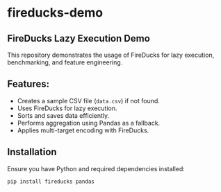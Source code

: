 # fireducks-demo

## FireDucks Lazy Execution Demo

This repository demonstrates the usage of FireDucks for lazy execution, benchmarking, and feature engineering.

## Features:
- Creates a sample CSV file (`data.csv`) if not found.
- Uses FireDucks for lazy execution.
- Sorts and saves data efficiently.
- Performs aggregation using Pandas as a fallback.
- Applies multi-target encoding with FireDucks.

## Installation

Ensure you have Python and required dependencies installed:

```bash
pip install fireducks pandas
